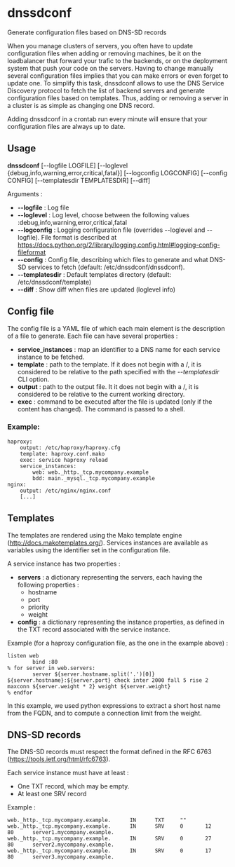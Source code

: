 # dnssdconf
Generate configuration files based on DNS-SD records

When you manage clusters of servers, you often have to update configuration files when adding or removing machines, be it on the loadbalancer that forward your trafic to the backends, or on the deployment system that push your code on the servers.
Having to change manually several configuration files implies that you can make errors or even forget to update one.
To simplify this task, dnssdconf allows to use the DNS Service Discovery protocol to fetch the list of backend servers and generate configuration files based on templates.
Thus, adding or removing a server in a cluster is as simple as changing one DNS record.

Adding dnssdconf in a crontab run every minute will ensure that your configuration files are always up to date.

## Usage
__dnssdconf__ [--logfile LOGFILE] [--loglevel {debug,info,warning,error,critical,fatal}] [--logconfig LOGCONFIG] [--config CONFIG] [--templatesdir TEMPLATESDIR] [--diff]

Arguments :
* __--logfile__ : Log file
* __--loglevel__ : Log level, choose between the following values :debug,info,warning,error,critical,fatal
* __--logconfig__ : Logging configuration file (overrides --loglevel and --logfile). File format is described at https://docs.python.org/2/library/logging.config.html#logging-config-fileformat
* __--config__ : Config file, describing which files to generate and what DNS-SD services to fetch (default: /etc/dnssdconf/dnssdconf).
* __--templatesdir__ : Default templates directory (default: /etc/dnssdconf/template)
* __--diff__ : Show diff when files are updated (loglevel info)

## Config file
The config file is a YAML file of which each main element is the description of a file to generate.
Each file can have several properties :
* __service_instances__ : map an identifier to a DNS name for each service instance to be fetched.
* __template__ : path to the template. If it does not begin with a /, it is considered to be relative to the path specified with the _--templatesdir_ CLI option.
* __output__ : path to the output file. It it does not begin with a /, it is considered to be relative to the current working directory.
* __exec__ : command to be executed after the file is updated (only if the content has changed). The command is passed to a shell.

### Example:

    haproxy:
        output: /etc/haproxy/haproxy.cfg
        template: haproxy.conf.mako
        exec: service haproxy reload
        service_instances:
            web: web._http._tcp.mycompany.example
            bdd: main._mysql._tcp.mycompany.example
    nginx:
        output: /etc/nginx/nginx.conf
        [...]

## Templates
The templates are rendered using the Mako template engine (http://docs.makotemplates.org/).
Services instances are available as variables using the identifier set in the configuration file.

A service instance has two properties :
* __servers__ : a dictionary representing the servers, each having the following properties :
    * hostname
    * port
    * priority
    * weight
* __config__ : a dictionary representing the instance properties, as defined in the TXT record associated with the service instance.

Example (for a haproxy configuration file, as the one in the example above) :

    listen web
            bind :80
    % for server in web.servers:
            server ${server.hostname.split('.')[0]} ${server.hostname}:${server.port} check inter 2000 fall 5 rise 2 maxconn ${server.weight * 2} weight ${server.weight}
    % endfor

In this example, we used python expressions to extract a short host name from the FQDN, and to compute a connection limit from the weight.

## DNS-SD records
The DNS-SD records must respect the format defined in the RFC 6763 (https://tools.ietf.org/html/rfc6763).

Each service instance must have at least :
* One TXT record, which may be empty.
* At least one SRV record

Example :

    web._http._tcp.mycompany.example.      IN      TXT     ""
    web._http._tcp.mycompany.example.      IN      SRV     0       12      80      server1.mycompany.example.
    web._http._tcp.mycompany.example.      IN      SRV     0       27      80      server2.mycompany.example.
    web._http._tcp.mycompany.example.      IN      SRV     0       17      80      server3.mycompany.example.
